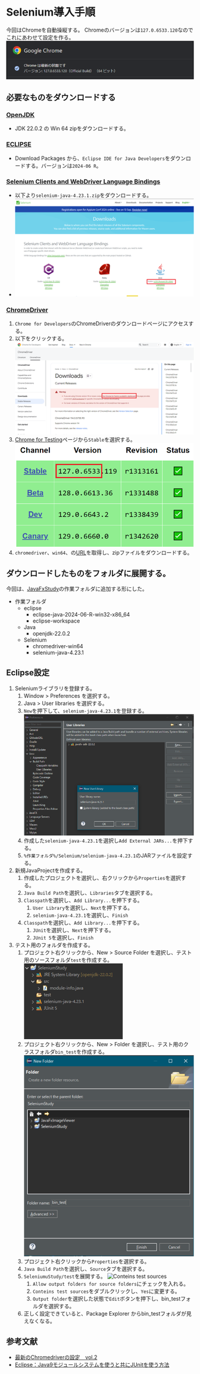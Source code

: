 # Selenium導入手順

今回はChromeを自動操縦する。
Chromeのバージョンは`127.0.6533.120`なのでこれにあわせて設定を作る。
![Chrome for Developers](./image/chromeversion.png)

## 必要なものをダウンロードする



### [OpenJDK](https://openjdk.org)
- JDK 22.0.2 の Win 64 zipをダウンロードする。

### [ECLIPSE](https://www.eclipse.org/downloads/)
- Download Packages から、`Eclipse IDE for Java Developers`をダウンロードする。バージョンは`2024‑06 R`。

### [Selenium Clients and WebDriver Language Bindings](https://www.selenium.dev/downloads/)
- 以下より`selenium-java-4.23.1.zip`をダウンロードする。
- ![seleniumclient](./image/seleniumclient.png)

### [ChromeDriver](https://developer.chrome.com/docs/chromedriver/downloads)
1. `Chrome for Developers`のChromeDriverのダウンロードページにアクセスする。
1. 以下をクリックする。
	![Chrome for Developers](./image/chromefordevelopers.png)
1. [Chrome for Testing](https://googlechromelabs.github.io/chrome-for-testing/)ページから`Stable`を選択する。
	![stable](./image/stable.png)
1. `chromedriver`、`win64`、の[URL](https://storage.googleapis.com/chrome-for-testing-public/127.0.6533.119/win64/chromedriver-win64.zip)を取得し、zipファイルをダウンロードする。

## ダウンロードしたものをフォルダに展開する。

今回は、[JavaFxStudy](../JavaFxStudy)の作業フォルダに追加する形にした。
- 作業フォルダ
	- eclipse
		- eclipse-java-2024-06-R-win32-x86_64
		- eclipse-workspace
	- Java
		- openjdk-22.0.2
	- Selenium
		- chromedriver-win64
		- selenium-java-4.23.1

## Eclipse設定
1. Seleniumライブラリを登録する。
	1. Window > Preferences を選択する。
	1. Java > User libraries を選択する。
	1. `New`を押下して、`selenium-java-4.23.1`を登録する。
		![User libraries](./image/userlibrary.png)
	1. 作成した`selenium-java-4.23.1`を選択し`Add External JARs...`を押下する。
	1. `%作業フォルダ%/Selenium/selenium-java-4.23.1`のJARファイルを設定する。
1. 新規JavaProjectを作成する。
	1. 作成したプロジェクトを選択し、右クリックから`Properties`を選択する。
	1. `Java Build Path`を選択し、`Libraries`タブを選択する。
	1. `Classpath`を選択し、`Add Library...`を押下する。
		1. `User Library`を選択し、`Next`を押下する。
		1. `selenium-java-4.23.1`を選択し、`Finish`
	1. `Classpath`を選択し、`Add Library...`を押下する。
		1. `JUnit`を選択し、`Next`を押下する。
		1. `JUnit 5`を選択し、`Finish`
1. テスト用のフォルダを作成する。
	1. プロジェクト右クリックから、New > Source Folder を選択し、テスト用のソースフォルダ`test`を作成する。
		![Test Folder](./image/testfolder.png)
	1. プロジェクト右クリックから、New > Folder を選択し、テスト用のクラスフォルダ`bin_test`を作成する。
		![Test Class Folder](./image/bintest.png)
	1. プロジェクト右クリックから`Properties`を選択する。
	1. `Java Build Path`を選択し、`Source`タブを選択する。
	1. `SeleniumuStudy/test`を展開する。
		![Conteins test sources](./image/conteinstestsources.png)
		1. `Allow output folders for source folders`にチェックを入れる。
		1. `Conteins test sources`をダブルクリックし、`Yes`に変更する。
		1. `Output folder`を選択した状態で`Edit`ボタンを押下し、bin_testフォルダを選択する。
	1. 正しく設定できていると、Package Explorer からbin_testフォルダが見えなくなる。


## 参考文献

- [最新のChromedriverの設定　vol.2](https://qiita.com/Chronos2500/items/7f56898af25523d04598)
- [Eclipse：Java9モジュールシステムを使うと共にJUnitを使う方法](https://www.gwtcenter.com/using-module-system-with-junit-on-eclipse)
